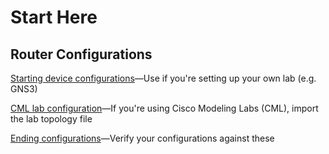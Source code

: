 # Start Here

## Router Configurations

[Starting device configurations](before)—Use if you're setting up your own lab (e.g. GNS3)

[CML lab configuration](before/cml)—If you're using Cisco Modeling Labs (CML), import the lab topology file

[Ending configurations](after)—Verify your configurations against these
